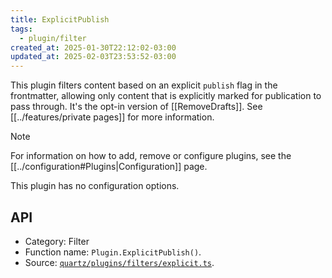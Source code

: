 ```yaml
---
title: ExplicitPublish
tags:
  - plugin/filter
created_at: 2025-01-30T22:12:02-03:00
updated_at: 2025-02-03T23:53:52-03:00
---
```


This plugin filters content based on an explicit `publish` flag in the frontmatter, allowing only content that is explicitly marked for publication to pass through. It's the opt-in version of [[RemoveDrafts]]. See [[../features/private pages]] for more information.

> [!note]
> For information on how to add, remove or configure plugins, see the [[../configuration#Plugins|Configuration]] page.

This plugin has no configuration options.

## API

- Category: Filter
- Function name: `Plugin.ExplicitPublish()`.
- Source: [`quartz/plugins/filters/explicit.ts`](https://github.com/jackyzha0/quartz/blob/v4/quartz/plugins/filters/explicit.ts).
